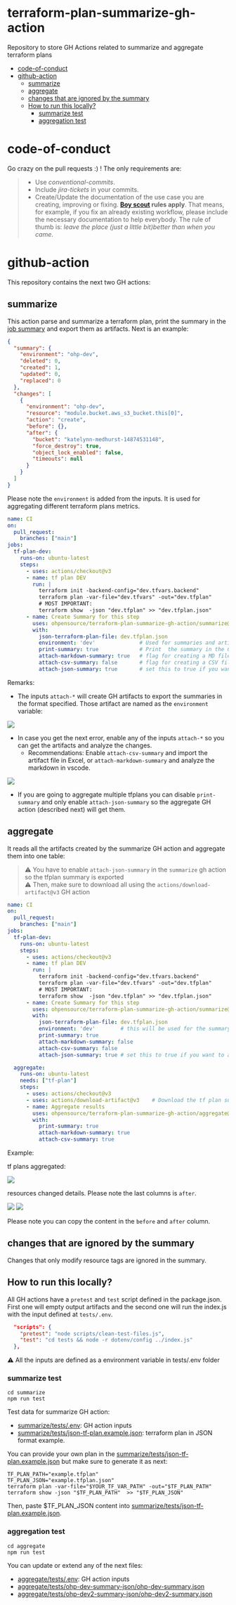 # terraform-plan-summarize-gh-action <!-- omit from toc -->
Repository to store GH Actions related to summarize and aggregate terraform plans

- [code-of-conduct](#code-of-conduct)
- [github-action](#github-action)
  - [summarize](#summarize)
  - [aggregate](#aggregate)
  - [changes that are ignored by the summary](#changes-that-are-ignored-by-the-summary)
  - [How to run this locally?](#how-to-run-this-locally)
    - [summarize test](#summarize-test)
    - [aggregation test](#aggregation-test)


# code-of-conduct

Go crazy on the pull requests :) ! The only requirements are:

> - Use _conventional-commits_.
> - Include _jira-tickets_ in your commits.
> - Create/Update the documentation of the use case you are creating, improving or fixing. **[Boy scout](https://biratkirat.medium.com/step-8-the-boy-scout-rule-robert-c-martin-uncle-bob-9ac839778385) rules apply**. That means, for example, if you fix an already existing workflow, please include the necessary documentation to help everybody. The rule of thumb is: _leave the place (just a little bit)better than when you came_.

# github-action

This repository contains the next two GH actions:

## summarize

This action parse and summarize a terraform plan, print the summary in the [job summary](https://github.blog/2022-05-09-supercharging-github-actions-with-job-summaries/) and export them as artifacts. Next is an example:

```json
{
  "summary": {
    "environment": "ohp-dev",
    "deleted": 0,
    "created": 1,
    "updated": 0,
    "replaced": 0
  },
  "changes": [
    {
      "environment": "ohp-dev",
      "resource": "module.bucket.aws_s3_bucket.this[0]",
      "action": "create",
      "before": {},
      "after": {
        "bucket": "katelynn-medhurst-14874531148",
        "force_destroy": true,
        "object_lock_enabled": false,
        "timeouts": null
      }
    }
  ]
}
```

Please note the `environment` is added from the inputs. It is used for aggregating different terraform plans metrics. 

```yaml
name: CI
on:
  pull_request:
    branches: ["main"]
jobs:
  tf-plan-dev:
    runs-on: ubuntu-latest
    steps:
      - uses: actions/checkout@v3
      - name: tf plan DEV
        run: |
          terraform init -backend-config="dev.tfvars.backend" 
          terraform plan -var-file="dev.tfvars" -out="dev.tfplan"
          # MOST IMPORTANT:
          terraform show  -json "dev.tfplan" >> "dev.tfplan.json"
      - name: Create Summary for this step
        uses: ohpensource/terraform-plan-summarize-gh-action/summarize@v0.1.1 # update to last version
        with:
          json-terraform-plan-file: dev.tfplan.json
          environment: 'dev'              # Used for summaries and artifacts names. DO NOT PROVIDE values with "/"
          print-summary: true             # Print  the summary in the GH workflow
          attach-markdown-summary: true   # flag for creating a MD file with the resources changed
          attach-csv-summary: false       # flag for creating a CSV file with the resources changed
          attach-json-summary: true       # set this to true if you want to aggregate them using the `aggregate` described next

```

Remarks:
* The inputs `attach-*` will create GH artifacts to export the summaries in the format specified. Those artifact are named as the `environment` variable:

![](docs/imgs/tf-plan-summary-artifacts.png)

* In case you get the next error, enable any of the inputs `attach-*`  so you can get the artifacts and analyze the changes. 
  * Recommendations: Enable `attach-csv-summary` and import the artifact file in Excel, or `attach-markdown-summary` and analyze the markdown in vscode.

![](docs/imgs/error-gh-step-summary-too-big.png)

* If you are going to aggregate multiple tfplans you can disable `print-summary` and only enable `attach-json-summary` so the aggregate GH action (described next) will get them.

## aggregate

It reads all the artifacts created by the summarize GH action and aggregate them into one table:

> ⚠️ You have to enable `attach-json-summary` in the `summarize` gh action so the tfplan summary is exported  
> ⚠️ Then, make sure to download all using the `actions/download-artifact@v3` GH action


```yaml
name: CI
on:
  pull_request:
    branches: ["main"]
jobs:
  tf-plan-dev:
    runs-on: ubuntu-latest
    steps:
      - uses: actions/checkout@v3
      - name: tf plan DEV
        run: |
          terraform init -backend-config="dev.tfvars.backend" 
          terraform plan -var-file="dev.tfvars" -out="dev.tfplan"
          # MOST IMPORTANT:
          terraform show  -json "dev.tfplan" >> "dev.tfplan.json"
      - name: Create Summary for this step
        uses: ohpensource/terraform-plan-summarize-gh-action/summarize@v0.1.1 # update this to the latest version
        with:
          json-terraform-plan-file: dev.tfplan.json
          environment: 'dev'        # this will be used for the summary first column and artifacts names. DO NOT PROVIDE values with "/"
          print-summary: true
          attach-markdown-summary: false
          attach-csv-summary: false
          attach-json-summary: true # set this to true if you want to aggregate them

  aggregate:
    runs-on: ubuntu-latest
    needs: ["tf-plan"]
    steps:
      - uses: actions/checkout@v3
      - uses: actions/download-artifact@v3    # Download the tf plan summaries
      - name: Aggregate results
        uses: ohpensource/terraform-plan-summarize-gh-action/aggregate@v0.1.1 # update this to the latest version
        with:
          print-summary: true
          attach-markdown-summary: true
          attach-csv-summary: true
```

Example:

tf plans aggregated: 

![](docs/imgs/tf-plans-agregated.png)

resources changed details. Please note the last columns is `after`.

![](docs/imgs/tf-plans-agregated-resource-details.png)
![](docs/imgs/tf-plans-agregated-resource-details-2.png)

Please note you can copy the content in the `before` and `after` column. 

## changes that are ignored by the summary

Changes that only modify resource tags are ignored in the summary.

## How to run this locally?

All GH actions have a `pretest` and `test` script defined in the package.json. First one will empty output artifacts and the second one will run the index.js with the input defined at `tests/.env`.

```json
  "scripts": {
    "pretest": "node scripts/clean-test-files.js",
    "test": "cd tests && node -r dotenv/config ../index.js"
  },
```

⚠️ All the inputs are defined as a environment variable in tests/.env folder

### summarize test

```shell
cd summarize
npm run test
```

Test data for summarize GH action:
  * [summarize/tests/.env](summarize/tests/.env): GH action inputs
  * [summarize/tests/json-tf-plan.example.json](summarize/tests/json-tf-plan.example.json): terraform plan in JSON format example.

You can provide your own plan in the [summarize/tests/json-tf-plan.example.json](summarize/tests/json-tf-plan.example.json) but make sure to generate it as next:

```shell
TF_PLAN_PATH="example.tfplan"
TF_PLAN_JSON="example.tfplan.json"
terraform plan -var-file="$YOUR_TF_VAR_PATH" -out="$TF_PLAN_PATH" 
terraform show -json "$TF_PLAN_PATH"  >> "$TF_PLAN_JSON"
```

Then, paste $TF_PLAN_JSON content into [summarize/tests/json-tf-plan.example.json](summarize/tests/json-tf-plan.example.json).

### aggregation test

```shell
cd aggregate
npm run test
```

You can update or extend any of the next files:
  * [aggregate/tests/.env](aggregate/tests/.env): GH action inputs
  * [aggregate/tests/ohp-dev-summary-json/ohp-dev-summary.json](aggregate/tests/ohp-dev-summary-json/ohp-dev-summary.json)
  * [aggregate/tests/ohp-dev2-summary-json/ohp-dev2-summary.json](aggregate/tests/ohp-dev2-summary-json/ohp-dev2-summary.json)
